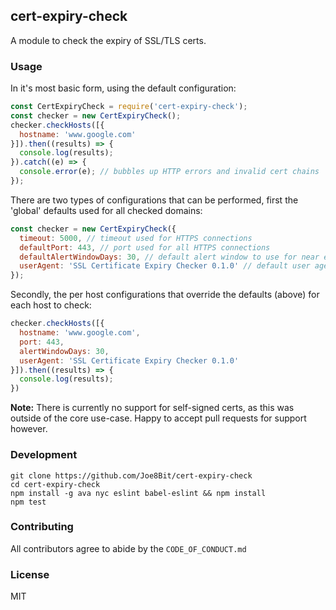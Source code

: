 ## cert-expiry-check

A module to check the expiry of SSL/TLS certs.

### Usage

In it's most basic form, using the default configuration:

```javascript
const CertExpiryCheck = require('cert-expiry-check');
const checker = new CertExpiryCheck();
checker.checkHosts([{
  hostname: 'www.google.com'
}]).then((results) => {
  console.log(results);
}).catch((e) => {
  console.error(e); // bubbles up HTTP errors and invalid cert chains
});
```

There are two types of configurations that can be performed, first the 'global' defaults used for all checked domains:

```javascript
const checker = new CertExpiryCheck({
  timeout: 5000, // timeout used for HTTPS connections
  defaultPort: 443, // port used for all HTTPS connections
  defaultAlertWindowDays: 30, // default alert window to use for near expiry certs
  userAgent: 'SSL Certificate Expiry Checker 0.1.0' // default user agent to send with requests
});
```

Secondly, the per host configurations that override the defaults (above) for each host to check:

```javascript
checker.checkHosts([{
  hostname: 'www.google.com',
  port: 443,
  alertWindowDays: 30,
  userAgent: 'SSL Certificate Expiry Checker 0.1.0'
}]).then((results) => {
  console.log(results);
})
```

**Note:** There is currently no support for self-signed certs, as this was outside of the core use-case. Happy to accept pull requests for support however.

### Development

```
git clone https://github.com/Joe8Bit/cert-expiry-check
cd cert-expiry-check
npm install -g ava nyc eslint babel-eslint && npm install
npm test
```

### Contributing

All contributors agree to abide by the `CODE_OF_CONDUCT.md`

### License

MIT
